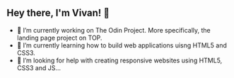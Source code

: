 ## Hey there, I'm Vivan! 👋

- 🔭 I’m currently working on The Odin Project. More specifically, the landing page project on TOP.
- 🌱 I’m currently learning how to build web applications uisng HTML5 and CSS3.
- 🤔 I’m looking for help with creating responsive websites using HTML5, CSS3 and JS...

